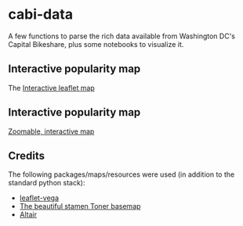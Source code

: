 # cabi-data
 A few functions to parse the rich data available from Washington DC's Capital Bikeshare, plus some notebooks to visualize it. 


## Interactive popularity map

 The [Interactive leaflet map](https://mlinds.github.io/cabi-data/leafletmap.html)

## Interactive popularity map
 [Zoomable, interactive map](https://mlinds.github.io/cabi-data/leafletmap.html)

## Credits

The following packages/maps/resources were used (in addition to the standard python stack):
- [leaflet-vega](https://github.com/nyurik/leaflet-vega)
- [The beautiful stamen Toner basemap](https://github.com/stamen/maps.stamen.com)
- [Altair](https://github.com/altair-viz/altair)